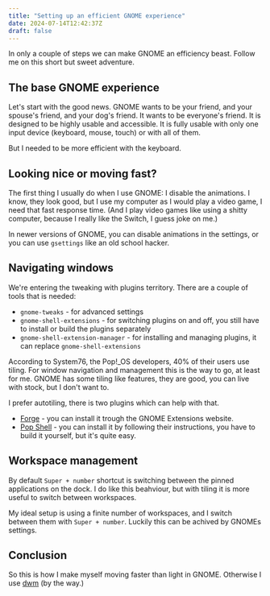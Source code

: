 ```yaml
---
title: "Setting up an efficient GNOME experience"
date: 2024-07-14T12:42:37Z
draft: false
---
```


In only a couple of steps we can make GNOME an efficiency beast. Follow me on this short but sweet adventure.

<!--more-->

## The base GNOME experience

Let's start with the good news. GNOME wants to be your friend, and your spouse's friend, and your dog's friend. It wants to be everyone's friend. It is designed to be highly usable and accessible. It is fully usable with only one input device (keyboard, mouse, touch) or with all of them.

But I needed to be more efficient with the keyboard.

## Looking nice or moving fast?

The first thing I usually do when I use GNOME: I disable the animations. I know, they look good, but I use my computer as I would play a video game, I need that fast response time. (And I play video games like using a shitty computer, because I really like the Switch, I guess joke on me.)

In newer versions of GNOME, you can disable animations in the settings, or you can use `gsettings` like an old school hacker.

## Navigating windows

We're entering the tweaking with plugins territory. There are a couple of tools that is needed:

- `gnome-tweaks` - for advanced settings
- `gnome-shell-extensions` - for switching plugins on and off, you still have to install or build the plugins separately
- `gnome-shell-extension-manager` - for installing and managing plugins, it can replace `gnome-shell-extensions`

According to System76, the Pop!_OS developers, 40% of their users use tiling. For window navigation and management this is the way to go, at least for me. GNOME has some tiling like features, they are good, you can live with stock, but I don't want to.

I prefer autotiling, there is two plugins which can help with that.

- [Forge](https://github.com/forge-ext/forge) - you can install it trough the GNOME Extensions website.
- [Pop Shell](https://github.com/pop-os/shell) - you can install it by following their instructions, you have to build it yourself, but it's quite easy.

## Workspace management

By default `Super + number` shortcut is switching between the pinned applications on the dock. I do like this beahviour, but with tiling it is more useful to switch between workspaces. 

My ideal setup is using a finite number of workspaces, and I switch between them with `Super + number`. Luckily this can be achived by GNOMEs settings.

## Conclusion

So this is how I make myself moving faster than light in GNOME. Otherwise I use [dwm](/posts/the-many-lessons-of-building-dwm/) (by the way.)
